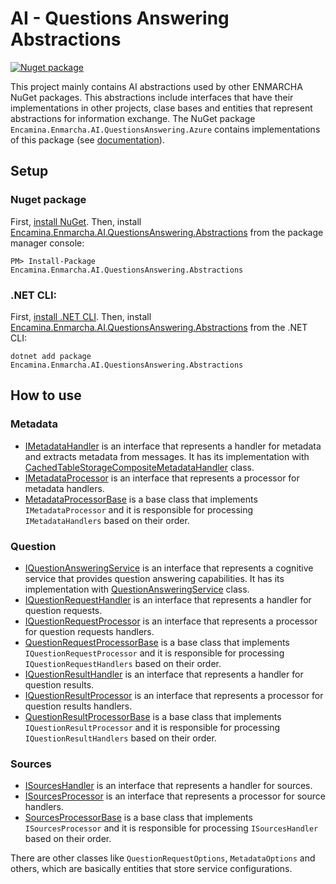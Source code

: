 ﻿# AI - Questions Answering Abstractions

[![Nuget package](https://img.shields.io/nuget/v/Encamina.Enmarcha.AI.QuestionsAnswering.Abstractions)](https://www.nuget.org/packages/Encamina.Enmarcha.AI.QuestionsAnswering.Abstractions)

This project mainly contains AI abstractions used by other ENMARCHA NuGet packages. This abstractions include interfaces that have their implementations in other projects, clase bases and entities that represent abstractions for information exchange. The NuGet package `Encamina.Enmarcha.AI.QuestionsAnswering.Azure` contains implementations of this package (see [documentation](../Encamina.Enmarcha.AI.QuestionsAnswering.Azure/README.md)).

## Setup

### Nuget package

First, [install NuGet](http://docs.nuget.org/docs/start-here/installing-nuget). Then, install [Encamina.Enmarcha.AI.QuestionsAnswering.Abstractions](https://www.nuget.org/packages/Encamina.Enmarcha.AI.QuestionsAnswering.Abstractions) from the package manager console:

    PM> Install-Package Encamina.Enmarcha.AI.QuestionsAnswering.Abstractions

### .NET CLI:

First, [install .NET CLI](https://learn.microsoft.com/en-us/dotnet/core/tools/). Then, install [Encamina.Enmarcha.AI.QuestionsAnswering.Abstractions](https://www.nuget.org/packages/Encamina.Enmarcha.AI.QuestionsAnswering.Abstractions) from the .NET CLI:

    dotnet add package Encamina.Enmarcha.AI.QuestionsAnswering.Abstractions

## How to use

### Metadata

- [IMetadataHandler](./IMetadataHandler.cs) is an interface that represents a handler for metadata and extracts metadata from messages.  It has its implementation with [CachedTableStorageCompositeMetadataHandler](../Encamina.Enmarcha.AI.QuestionsAnswering.Azure/Metadata/CachedTableStorageCompositeMetadataHandler.cs) class.
- [IMetadataProcessor](./IMetadataProcessor.cs) is an interface that represents a processor for metadata handlers.
- [MetadataProcessorBase](./MetadataProcessorBase.cs) is a base class that implements `IMetadataProcessor` and it is responsible for processing `IMetadataHandlers` based on their order.

### Question

- [IQuestionAnsweringService](./IQuestionAnsweringService.cs) is an interface that represents a cognitive service that provides question answering capabilities. It has its implementation with [QuestionAnsweringService](../Encamina.Enmarcha.AI.QuestionsAnswering.Azure/QuestionAnsweringService.cs) class.
- [IQuestionRequestHandler](./IQuestionRequestHandler.cs) is an interface that represents a handler for question requests.
- [IQuestionRequestProcessor](./IQuestionRequestProcessor.cs) is an interface that represents a processor for question requests handlers.
- [QuestionRequestProcessorBase](./QuestionRequestProcessorBase.cs) is a base class that implements `IQuestionRequestProcessor` and it is responsible for processing `IQuestionRequestHandlers` based on their order.
- [IQuestionResultHandler](./IQuestionRequestHandler.cs) is an interface that represents a handler for question results.
- [IQuestionResultProcessor](./IQuestionResultProcessor.cs) is an interface that represents a processor for question results handlers.
- [QuestionResultProcessorBase](./QuestionResultProcessorBase.cs) is a base class that implements `IQuestionResultProcessor` and it is responsible for processing `IQuestionResultHandlers` based on their order.

### Sources

- [ISourcesHandler](./ISourcesHandler.cs) is an interface that represents a handler for sources.
- [ISourcesProcessor](./ISourcesProcessor.cs) is an interface that represents a processor for source handlers.
- [SourcesProcessorBase](./SourcesProcessorBase.cs) is a base class that implements `ISourcesProcessor` and it is responsible for processing `ISourcesHandler` based on their order.

There are other classes like `QuestionRequestOptions`, `MetadataOptions` and others, which are basically entities that store service configurations.